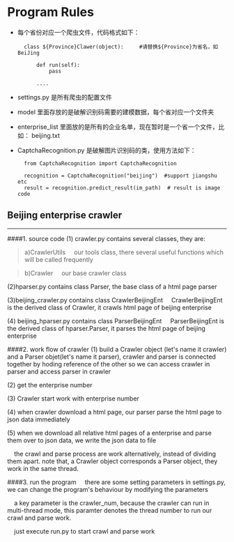 # Program Rules

- 每个省份对应一个爬虫文件，代码格式如下：

        class ${Province}Clawer(object):     #请替换${Province}为省名，如BeiJing
        
            def run(self):
                pass
            
            ....

- settings.py 是所有爬虫的配置文件
- model 里面存放的是破解识别码需要的建模数据，每个省对应一个文件夹
- enterprise_list 里面放的是所有的企业名单，现在暂时是一个省一个文件，比如： beijing.txt
- CaptchaRecognition.py 是破解图片识别码的类，使用方法如下：

        from CaptchaRecognition import CaptchaRecognition
    
        recognition = CaptchaRecognition("beijing")  #support jiangshu etc
        result = recognition.predict_result(im_path)  # result is image code


## Beijing enterprise crawler 
----
####1. source code
(1) crawler.py contains several classes, they are:
>a)CrawlerUtils 
&nbsp;&nbsp;&nbsp;&nbsp;our tools class, there several useful functions which will be called frequently

>b)Crawler
&nbsp;&nbsp;&nbsp;&nbsp;our base crawler class


(2)hparser.py contains class Parser, the base class of a html page parser

(3)beijing_crawler.py contains class CrawlerBeijingEnt
&nbsp;&nbsp;&nbsp;&nbsp;CrawlerBeijingEnt is the derived class of Crawler, it crawls html page of beijing enterprise

(4) beijing_hparser.py contains class ParserBeijingEnt
&nbsp;&nbsp;&nbsp;&nbsp;ParserBeijingEnt is the derived class of hparser.Parser, it parses the html page of beijing enterprise


####2. work flow of crawler
(1) build a Crawler object (let's name it crawler) and a Parser objet(let's name it parser), crawler and parser is connected together by hoding reference of the other 
so we can access crawler in parser and access parser in crawler

(2) get the enterprise number 

(3) Crawler start work with enterprise number

(4) when crawler download a html page, our parser parse the html page to json data immediately

(5) when we download all relative html pages of a enterprise and parse them over to json data, we write the json data to file 

&nbsp;&nbsp;&nbsp;&nbsp;the crawl and parse process are work alternatively, instead of dividing them apart.
note that, a Crawler object corresponds a Parser object, they work in the same thread.

####3. run the program
&nbsp;&nbsp;&nbsp;&nbsp;there are some setting parameters in settings.py, we can change the program's behaviour by modifying the parameters

&nbsp;&nbsp;&nbsp;&nbsp;a key parameter is the crawler_num, because the crawler can run in multi-thread mode, this paramter denotes the thread number
to run our crawl and parse work. 

&nbsp;&nbsp;&nbsp;&nbsp;just execute run.py to start crawl and parse work

